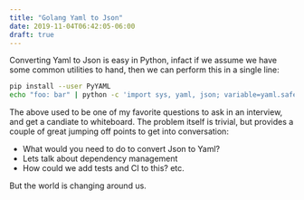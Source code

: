 ```yaml
---
title: "Golang Yaml to Json"
date: 2019-11-04T06:42:05-06:00
draft: true
---
```


Converting Yaml to Json is easy in Python, infact if we assume we have some common utilities to hand, then we can perform this in a single line:

```bash
pip install --user PyYAML
echo "foo: bar" | python -c 'import sys, yaml, json; variable=yaml.safe_load(sys.stdin.read()); print(json.dumps(variable))'
```

The above used to be one of my favorite questions to ask in an interview, and get a candiate to whiteboard. The problem itself is trivial, but provides a couple of great jumping off points to get into conversation:
 * What would you need to do to convert Json to Yaml?
 * Lets talk about dependency management
 * How could we add tests and CI to this?
etc.

But the world is changing around us.

